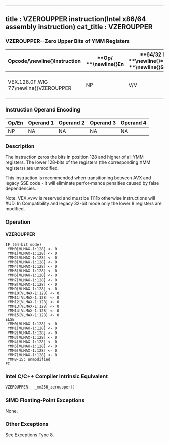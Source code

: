 ----------------------------
title : VZEROUPPER instruction(Intel x86/64 assembly instruction)
cat_title : VZEROUPPER
----------------------------
### VZEROUPPER--Zero Upper Bits of YMM Registers


|**Opcode/**\newline{}**Instruction**|**Op/ **\newline{}**En**|**64/32 bit **\newline{}**Mode **\newline{}**Support**|**CPUID **\newline{}**Feature **\newline{}**Flag**|**Description**|
|------------------------------------|------------------------|------------------------------------------------------|--------------------------------------------------|---------------|
|VEX.128.0F.WIG 77\newline{}VZEROUPPER|NP|V/V|AVX|Zero upper 128 bits of all YMM registers.|
### Instruction Operand Encoding


|Op/En|Operand 1|Operand 2|Operand 3|Operand 4|
|-----|---------|---------|---------|---------|
|NP|NA|NA|NA|NA|
### Description


The instruction zeros the bits in position 128 and higher of all YMM registers. The lower 128-bits of the registers (the corresponding XMM registers) are unmodified.

This instruction is recommended when transitioning between AVX and legacy SSE code - it will eliminate perfor-mance penalties caused by false dependencies.

Note: VEX.vvvv is reserved and must be 1111b otherwise instructions will #UD. In Compatibility and legacy 32-bit mode only the lower 8 registers are modified.


### Operation
#### VZEROUPPER 
```info-verb
IF (64-bit mode)
 YMM0[VLMAX-1:128]  <- 0
 YMM1[VLMAX-1:128] <-  0
 YMM2[VLMAX-1:128]  <- 0
 YMM3[VLMAX-1:128]  <- 0
 YMM4[VLMAX-1:128]  <- 0
 YMM5[VLMAX-1:128] <-  0
 YMM6[VLMAX-1:128]  <- 0
 YMM7[VLMAX-1:128] <-  0
 YMM8[VLMAX-1:128] <-  0
 YMM9[VLMAX-1:128]  <- 0
 YMM10[VLMAX-1:128]  <- 0
 YMM11[VLMAX-1:128] <-  0
 YMM12[VLMAX-1:128]  <- 0
 YMM13[VLMAX-1:128]  <- 0
 YMM14[VLMAX-1:128]  <- 0
 YMM15[VLMAX-1:128]  <- 0
ELSE
 YMM0[VLMAX-1:128]  <- 0
 YMM1[VLMAX-1:128]  <- 0
 YMM2[VLMAX-1:128] <-  0
 YMM3[VLMAX-1:128] <-  0
 YMM4[VLMAX-1:128] <-  0
 YMM5[VLMAX-1:128]  <- 0
 YMM6[VLMAX-1:128] <-  0
 YMM7[VLMAX-1:128]  <- 0
 YMM8-15: unmodified
FI
```

### Intel C/C++ Compiler Intrinsic Equivalent

```cpp
VZEROUPPER:  _mm256_zeroupper()
```
### SIMD Floating-Point Exceptions


None.

### Other Exceptions


See Exceptions Type 8.

